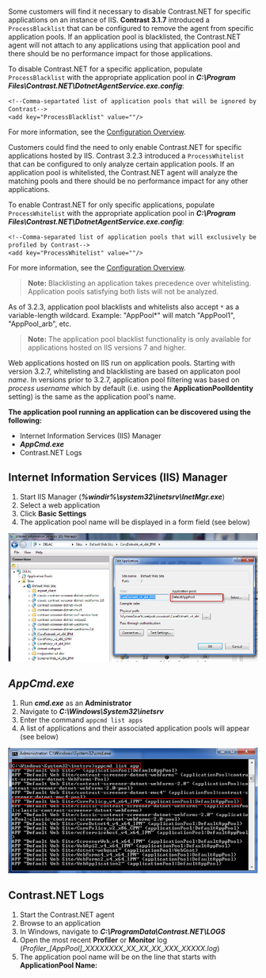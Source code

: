 <!--
title: ".NET Application Pool Filtering"
description: "Information on blacklisting/whitelisting application pools"
tags: "microsoft IIS pooling whitelist blacklist configuration agent installation .Net"
-->

Some customers will find it necessary to disable Contrast.NET for specific applications on an instance of IIS. **Contrast 3.1.7** introduced a ```ProcessBlacklist``` that can be configured to remove the agent from specific application pools. If an application pool is blacklisted, the Contrast.NET agent will not attach to any applications using that application pool and there should be no performance impact for those applications.

To disable Contrast.NET for a specific application, populate ```ProcessBlacklist``` with the appropriate application pool in ***C:\Program Files\Contrast.NET\DotnetAgentService.exe.config***:

```
<!--Comma-separtated list of application pools that will be ignored by Contrast-->
<add key="ProcessBlacklist" value=""/>
```

For more information, see the [Configuration Overview](installation_netconfig.html#overview).

Customers could find the need to only enable Contrast.NET for specific applications hosted by IIS. Contrast 3.2.3 introduced a ```ProcessWhitelist``` that can be configured to only analyze certain application pools. If an application pool is whitelisted, the Contrast.NET agent will analyze the matching pools and there should be no performance impact for any other applications.

To enable Contrast.NET for only specific applications, populate ```ProcessWhitelist``` with the appropriate application pool in ***C:\Program Files\Contrast.NET\DotnetAgentService.exe.config***:

```
<!--Comma-separated list of application pools that will exclusively be profiled by Contrast-->
<add key="ProcessWhitelist" value=""/>
```

For more information, see the [Configuration Overview](installation_netconfig.html#overview).

>**Note:** Blacklisting an application takes precedence over whitelisting.  Application pools satisfying both lists will not be analyzed.

As of 3.2.3, application pool blacklists and whitelists also accept ```*``` as a variable-length wildcard.  Example: "AppPool*" will match "AppPool1", "AppPool_arb", etc.

>**Note:** The application pool blacklist functionality is only available for applications hosted on IIS versions 7 and higher.

Web applications hosted on IIS run on application pools. Starting with version 3.2.7, whitelisting and blacklisting are based on applicaton pool *name*.  In versions prior to 3.2.7, application pool filtering was based on *process username* which by default (i.e. using the **ApplicationPoolIdentity** setting) is the same as the application pool's name.

**The application pool running an application can be discovered using the following:**

* Internet Information Services (IIS) Manager
* ***AppCmd.exe***
* Contrast.NET Logs


## Internet Information Services (IIS) Manager

1. Start IIS Manager (***%windir%\system32\inetsrv\InetMgr.exe***)
2. Select a web application
3. Click **Basic Settings**
4. The application pool name will be displayed in a form field (see below)

<a href="assets/images/KB3-e05_1.jpg" rel="lightbox" title="Application Pool Name"><img class="thumbnail" src="assets/images/KB3-e05_1.jpg"/></a>


## ***AppCmd.exe***

1. Run ***cmd.exe*** as an **Administrator**
2. Navigate to ***C:\Windows\System32\inetsrv***
3. Enter the command ```appcmd list apps```
4. A list of applications and their associated application pools will appear (see below)

<a href="assets/images/KB3-e05_2.jpg" rel="lightbox" title="Application List"><img class="thumbnail" src="assets/images/KB3-e05_2.jpg"/></a>


## Contrast.NET Logs

1. Start the Contrast.NET agent
2. Browse to an application
3. In Windows, navigate to ***C:\ProgramData\Contrast.NET\LOGS***
4. Open the most recent **Profiler** or **Monitor** log (*Profiler_[AppPool]_XXXXXXXX_XX_XX_XX_XXX_XXXXX.log*)
5. The application pool name will be on the line that starts with **ApplicationPool Name:** 

